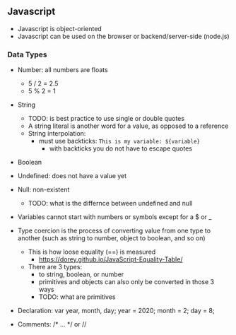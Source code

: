 ## Javascript

- Javascript is object-oriented
- Javascript can be used on the browser or backend/server-side (node.js)


### Data Types
- Number: all numbers are floats
  - 5 / 2 = 2.5
  - 5 % 2 = 1
- String
  - TODO: is best practice to use single or double quotes
  - A string literal is another word for a value, as opposed to a reference
  - String interpolation:
    - must use backticks: `This is my variable: ${variable}`
      - with backticks you do not have to escape quotes
- Boolean
- Undefined: does not have a value yet
- Null: non-existent
  - TODO: what is the differnce between undefined and null

- Variables cannot start with numbers or symbols except for a $ or _
- Type coercion is the process of converting value from one type to another (such as string to number, object to boolean, and so on)
  - This is how loose equality (==) is measured
    - https://dorey.github.io/JavaScript-Equality-Table/
  - There are 3 types:
    - to string, boolean, or number
    - primitives and objects can also only be converted in those 3 ways
    - TODO: what are primitives 
- Declaration:
  var year, month, day;
  year = 2020;
  month = 2;
  day = 8;


- Comments: /* ... */ or //